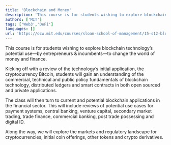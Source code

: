 ```yaml
---
title: 'Blockchain and Money'
description: 'This course is for students wishing to explore blockchain technology's potential use—by entrepreneurs and incumbents—to change the world of money and finance.'
authors: ['MIT']
tags: ['Web3','DeFi']
languages: []
url: 'https://ocw.mit.edu/courses/sloan-school-of-management/15-s12-blockchain-and-money-fall-2018/'
---
```


This course is for students wishing to explore blockchain technology’s potential use—by entrepreneurs & incumbents—to change the world of money and finance.

Kicking off with a review of the technology’s initial application, the cryptocurrency Bitcoin, students will gain an understanding of the commercial, technical and public policy fundamentals of blockchain technology, distributed ledgers and smart contracts in both open sourced and private applications.

The class will then turn to current and potential blockchain applications in the financial sector. This will include reviews of potential use cases for payment systems, central banking, venture  capital, secondary market trading, trade finance, commercial banking, post trade possessing and digital ID.

Along the way, we will explore the markets and regulatory landscape for cryptocurrencies, initial coin offerings, other tokens and crypto derivatives.
